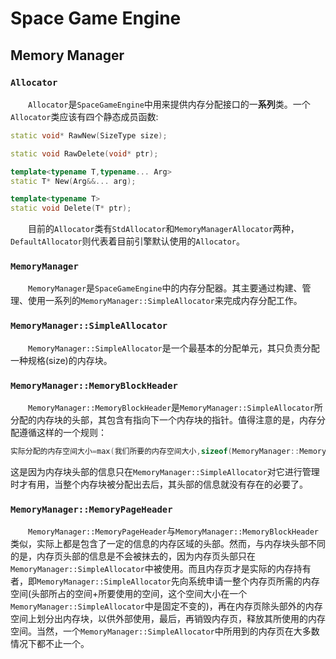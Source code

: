 ﻿# Space Game Engine
## Memory Manager
### `Allocator`
&emsp;&emsp;`Allocator`是`SpaceGameEngine`中用来提供内存分配接口的一**系列**类。一个`Allocator`类应该有四个静态成员函数:
```c++
static void* RawNew(SizeType size);

static void RawDelete(void* ptr);

template<typename T,typename... Arg>
static T* New(Arg&&... arg);

template<typename T>
static void Delete(T* ptr);
```
&emsp;&emsp;目前的`Allocator`类有`StdAllocator`和`MemoryManagerAllocator`两种，`DefaultAllocator`则代表着目前引擎默认使用的`Allocator`。

### `MemoryManager`
&emsp;&emsp;`MemoryManager`是`SpaceGameEngine`中的内存分配器。其主要通过构建、管理、使用一系列的`MemoryManager::SimpleAllocator`来完成内存分配工作。

### `MemoryManager::SimpleAllocator`
&emsp;&emsp;`MemoryManager::SimpleAllocator`是一个最基本的分配单元，其只负责分配一种规格(size)的内存块。

### `MemoryManager::MemoryBlockHeader`
&emsp;&emsp;`MemoryManager::MemoryBlockHeader`是`MemoryManager::SimpleAllocator`所分配的内存块的头部，其包含有指向下一个内存块的指针。值得注意的是，内存分配遵循这样的一个规则：
```c++
实际分配的内存空间大小=max(我们所要的内存空间大小,sizeof(MemoryManager::MemoryBlockHeader));
```
这是因为内存块头部的信息只在`MemoryManager::SimpleAllocator`对它进行管理时才有用，当整个内存块被分配出去后，其头部的信息就没有存在的必要了。

### `MemoryManager::MemoryPageHeader`
&emsp;&emsp;`MemoryManager::MemoryPageHeader`与`MemoryManager::MemoryBlockHeader`类似，实际上都是包含了一定的信息的内存区域的头部。然而，与内存块头部不同的是，内存页头部的信息是不会被抹去的，因为内存页头部只在`MemoryManager::SimpleAllocator`中被使用。而且内存页才是实际的内存持有者，即`MemoryManager::SimpleAllocator`先向系统申请一整个内存页所需的内存空间(头部所占的空间+所要使用的空间，这个空间大小在一个`MemoryManager::SimpleAllocator`中是固定不变的)，再在内存页除头部外的内存空间上划分出内存块，以供外部使用，最后，再销毁内存页，释放其所使用的内存空间。当然，一个`MemoryManager::SimpleAllocator`中所用到的内存页在大多数情况下都不止一个。